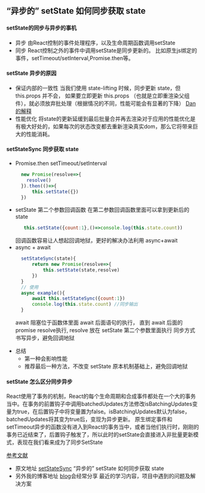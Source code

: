 ## “异步的” setState 如何同步获取 state


#### setState的同步与异步的事机
- 异步
  由React控制的事件处理程序，以及生命周期函数调用setState
- 同步
  React控制之外的事件中调用setState是同步更新的。
  比如原生js绑定的事件，setTimeout/setInterval,Promise.then等。

#### setState 异步的原因
- 保证内部的一致性
  当我们使用 state-lifting 时候，同步更新 state，但this.props 并不会，
  如果要立即更新 this.props （也就是立即重渲染父组件），就必须放弃批处理（根据情况的不同，性能可能会有显著的下降）
  [Dan的解释](https://github.com/facebook/react/issues/11527#issuecomment-360199710)
- 性能优化
  将state的更新延缓到最后批量合并再去渲染对于应用的性能优化是有极大好处的，如果每次的状态改变都去重新渲染真实dom，那么它将带来巨大的性能消耗。

#### setStateSync 同步获取 state 
- Promise.then setTimeout/setInterval
  ```js
    new Promise(resolve=>{
      resolve()
    }).then(()=>{
        this.setState({})
    }) 
  ```
<!-- - setState 接收一个函数
  函数的首个参数就是上一次的state
  ```js 
    this.setState(prevState => {count: prevState.count + 1});
  ``` -->
- setState 第二个参数回调函数
  在第二参数回调函数里面可以拿到更新后的state
  ```js
     this.setState({count:1},()=>console.log(this.state.count))
  ```
  回调函数容易让人想起回调地狱，更好的解决办法利用 async+await
- async + await 
  ```js
    setStateSync(state){
        return new Promise(resolve=>{
            this.setState(state,resolve)
        })
    }
    // 使用
    async example(){
        await this.setStateSync({count:1})
        console.log(this.state.count) //同步输出
    }
  ```
  >
    await 阻塞位于函数体里面 await 后面语句的执行，
    直到 await 后面的 promise resolve执行,
    resolve 放在 setState 第二个参数里面执行
    同步方式书写异步，避免回调地狱
  >
- 总结
  - 第一种会影响性能
  - 推荐最后一种方法，不改变 setState 原本机制基础上，避免回调地狱 
#### setState 怎么区分同步异步
>
  React使用了事务的机制，React的每个生命周期和合成事件都处在一个大的事务当中。在事务的前置钩子中调用batchedUpdates方法修改isBatchingUpdates变量为true，在后置钩子中将变量置为false。isBatchingUpdates默认为false，batchedUpdates将其变为true后，变现为异步更新。  原生绑定事件和setTimeout异步的函数没有进入到React的事务当中，或者当他们执行时，刚刚的事务已近结束了，后置钩子触发了，所以此时的setState会直接进入非批量更新模式，表现在我们看来成为了同步SetState 
>
[参考文献](https://segmentfault.com/a/1190000015463599)

- 原文地址 [setStateSync](https://github.com/liubin915249126/javascript/blob/master/interview/react-vue/setStateSync.md) “异步的” setState 如何同步获取 state
- 另外我的博客地址 [blog](https://github.com/liubin915249126/javascript)会经常分享 最近的学习内容，项目中遇到的问题及解决方案